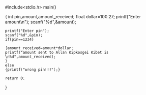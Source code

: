 #include<stdio.h>
 main()
 

{
	int pin,amount,amount_received;
	float dollar=100.27;
	printf("Enter amount\n");
	scanf("%d",&amount);
	
	
	
	
    printf("Enter pin");
	scanf("%d",&pin);
	if(pin==1234)
	
	{amount_received=amount*dollar;
	printf("amount sent to Allan Kipkosgei Kibet is \n%d",amount_received);
	}
	else
	{printf("wrong pin!!!");}
	
	return 0;
}
